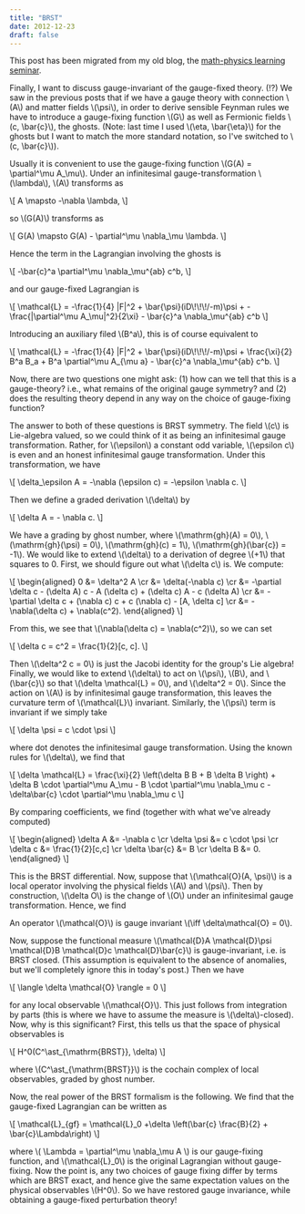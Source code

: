 ```yaml
---
title: "BRST"
date: 2012-12-23
draft: false
---
```


This post has been migrated from my old blog, the [math-physics learning seminar](https://mathphysseminar.blogspot.com/).


Finally, I want to discuss gauge-invariant of the gauge-fixed theory. (!?) We saw in the previous posts that if we have a gauge theory with connection \\(A\\) and matter fields \\(\psi\\), in order to derive sensible Feynman rules we have to introduce a gauge-fixing function \\(G\\) as well as Fermionic fields \\(c, \bar{c}\\), the ghosts. (Note: last time I used \\(\eta, \bar{\eta}\\) for the ghosts but I want to match the more standard notation, so I've switched to \\(c, \bar{c}\\)).


Usually it is convenient to use the gauge-fixing function \\(G(A) = \partial^\mu A_\mu\\). Under an infinitesimal gauge-transformation \\(\lambda\\), \\(A\\) transforms as

\\[ A \mapsto -\nabla \lambda, \\]

so \\(G(A)\\) transforms as

\\[ G(A) \mapsto G(A) - \partial^\mu \nabla_\mu \lambda. \\]

Hence the term in the Lagrangian involving the ghosts is

\\[ -\bar{c}^a \partial^\mu \nabla_\mu^{ab} c^b, \\]

and our gauge-fixed Lagrangian is

\\[ \mathcal{L} = -\frac{1}{4} |F|^2 + \bar{\psi}(iD\\!\\!\\!/-m)\psi + -\frac{|\partial^\mu A_\mu|^2}{2\xi} - \bar{c}^a \nabla_\mu^{ab} c^b \\]

Introducing an auxiliary filed \\(B^a\\), this is of course equivalent to

\\[ \mathcal{L} = -\frac{1}{4} |F|^2 + \bar{\psi}(iD\\!\\!\\!/-m)\psi + \frac{\xi}{2} B^a B_a +
 B^a \partial^\mu A_{\mu a} - \bar{c}^a \nabla_\mu^{ab} c^b. \\]

Now, there are two questions one might ask: (1) how can we tell that this is a gauge-theory? i.e., what remains of the original gauge symmetry? and (2) does the resulting theory depend in any way on the choice of gauge-fixing function?


The answer to both of these questions is BRST symmetry. The field \\(c\\) is Lie-algebra valued, so we could think of it as being an infinitesimal gauge transformation. Rather, for \\(\epsilon\\) a constant odd variable, \\(\epsilon c\\) is even and an honest infinitesimal gauge transformation. Under this transformation, we have

\\[ \delta_\epsilon A = -\nabla (\epsilon c) = -\epsilon \nabla c. \\]

Then we define a graded derivation \\(\delta\\) by

\\[ \delta A = - \nabla c. \\]

We have a grading by ghost number, where \\(\mathrm{gh}(A) = 0\\), \\(\mathrm{gh}(\psi) = 0\\), \\(\mathrm{gh}(c) = 1\\), \\(\mathrm{gh}(\bar{c}) = -1\\). We would like to extend \\(\delta\\) to a derivation of degree \\(+1\\) that squares to 0. First, we should figure out what \\(\delta c\\) is. We compute:

\\[ \\begin{aligned}
0 &= \delta^2 A \cr
&= \delta(-\nabla c) \cr
&= -\partial \delta c - (\delta A) c - A (\delta c) + (\delta c) A - c (\delta A) \cr
&= -\partial \delta c + (\nabla c) c + c (\nabla c) - [A, \delta c] \cr
&= -\nabla(\delta c) + \nabla(c^2).
\\end{aligned} \\]

From this, we see that \\(\nabla(\delta c) = \nabla(c^2)\\), so we can set

\\[ \delta c = c^2 = \frac{1}{2}[c, c]. \\]

Then \\(\delta^2 c = 0\\) is just the Jacobi identity for the group's Lie algebra! Finally, we would like to extend \\(\delta\\) to act on \\(\psi\\), \\(B\\), and \\(\bar{c}\\) so that \\(\delta \mathcal{L} = 0\\), and \\(\delta^2 = 0\\). Since the action on \\(A\\) is by infinitesimal gauge transformation, this leaves the curvature term of \\(\mathcal{L}\\) invariant. Similarly, the \\(\psi\\) term is invariant if we simply take

\\[ \delta \psi = c \cdot \psi \\]

where dot denotes the infinitesimal gauge transformation. Using the known rules for \\(\delta\\), we find that

\\[ \delta \mathcal{L} = \frac{\xi}{2} \left(\delta B B + B \delta B \right) + \delta B \cdot \partial^\mu A_\mu -
 B \cdot \partial^\mu \nabla_\mu c - \delta\bar{c} \cdot \partial^\mu \nabla_\mu c \\]

By comparing coefficients, we find (together with what we've already computed)

\\[ \\begin{aligned}
\delta A &= -\nabla c \cr
\delta \psi &= c \cdot \psi \cr
\delta c &= \frac{1}{2}[c,c] \cr
\delta \bar{c} &= B \cr
\delta B &= 0.
\\end{aligned} \\]

This is the BRST differential. Now, suppose that \\(\mathcal{O}(A, \psi)\\) is a local operator involving the physical fields \\(A\\) and \\(psi\\). Then by construction, \\(\delta O\\) is the change of \\(O\\) under an infinitesimal gauge transformation. Hence, we find


An operator \\(\mathcal{O}\\) is gauge invariant \\(\iff \delta\mathcal{O} = 0\\).

Now, suppose the functional measure \\(\mathcal{D}A \mathcal{D}\psi \mathcal{D}B \mathcal{D}c \mathcal{D}\bar{c}\\) is gauge-invariant, i.e. is BRST closed. (This assumption is equivalent to the absence of anomalies, but we'll completely ignore this in today's post.) Then we have

\\[ \langle \delta \mathcal{O} \rangle = 0 \\]

for any local observable \\(\mathcal{O}\\). This just follows from integration by parts (this is where we have to assume the measure is \\(\delta\\)-closed). Now, why is this significant? First, this tells us that the space of physical observables is

\\[ H^0(C^\ast_{\mathrm{BRST}}, \delta) \\]

where \\(C^\ast_{\mathrm{BRST}}\\) is the cochain complex of local observables, graded by ghost number.


Now, the real power of the BRST formalism is the following. We find that the gauge-fixed Lagrangian can be written as

\\[ \mathcal{L}_{gf} = \mathcal{L}_0 +\delta \left(\bar{c} \frac{B}{2} + \bar{c}\Lambda\right) \\]

where \\( \Lambda = \partial^\mu \nabla_\mu A \\) is our gauge-fixing function, and \\(\mathcal{L}_0\\) is the original Lagrangian without gauge-fixing. Now the point is, any two choices of gauge fixing differ by terms which are BRST exact, and hence give the same expectation values on the physical observables \\(H^0\\). So we have restored gauge invariance, while obtaining a gauge-fixed perturbation theory!
